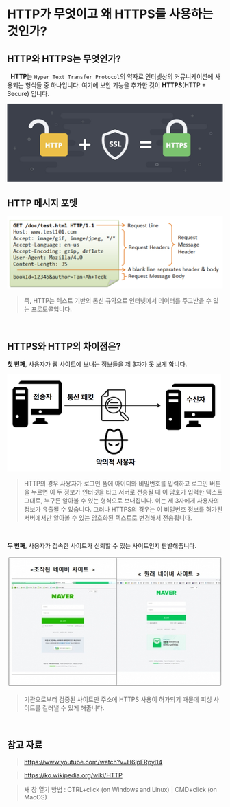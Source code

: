 # HTTP가 무엇이고 왜 HTTPS를 사용하는 것인가?

## HTTP와 HTTPS는 무엇인가?

&nbsp;&nbsp;**HTTP**는 `Hyper Text Transfer Protocol`의 약자로 인터넷상의 커뮤니케이션에 사용되는 형식들 중 하나입니다. 여기에 보안 기능을 추가한 것이 **HTTPS**(HTTP + Secure) 입니다.

<img src="../images/WEB/http_https_logo.jpg" alt="HTTP HTTPS" width="600px" />

<br />

## HTTP 메시지 포멧

<img src="../images/WEB/http_msg_format.png" alt="HTTP Message Format" />

> 즉, HTTP는 텍스트 기반의 통신 규약으로 인터넷에서 데이터를 주고받을 수 있는 프로토콜입니다.

<br />

## HTTPS와 HTTP의 차이점은?

**첫 번째**, 사용자가 웹 사이트에 보내는 정보들을 제 3자가 못 보게 합니다.

<img src="../images/WEB/sniffing.png" alt="스니핑(Sniffing)" />

> HTTP의 경우 사용자가 로그인 폼에 아이디와 비밀번호를 입력하고 로그인 버튼을 누르면 이 두 정보가 인터넷을 타고 서버로 전송될 때 이 암호가 입력한 텍스트 그대로, 누구든 알아볼 수 있는 형식으로 보내집니다. 이는 제 3자에게 사용자의 정보가 유출될 수 있습니다. 그러나 HTTPS의 경우는 이 비밀번호 정보를 허가된 서버에서만 알아볼 수 있는 암호화된 텍스트로 변경해서 전송됩니다.

<br />

**두 번째**, 사용자가 접속한 사이트가 신뢰할 수 있는 사이트인지 판별해줍니다.

<img src="../images/WEB/phishing-site.jpg" alt="피싱 사이트" />

> 기관으로부터 검증된 사이트만 주소에 HTTPS 사용이 허가되기 때문에 피싱 사이트를 걸러낼 수 있게 해줍니다.

<br />

## 참고 자료

> https://www.youtube.com/watch?v=H6lpFRpyl14

> https://ko.wikipedia.org/wiki/HTTP

> 새 창 열기 방법 : CTRL+click (on Windows and Linux) | CMD+click (on MacOS)
